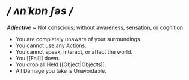 # */ ʌnˈkɒn ʃəs /*
***Adjective*** ~ Not conscious; without awareness, sensation, or cognition

- You are completely unaware of your surroundings.
- You cannot use any Actions.
- You cannot speak, interact, or affect the world.
- You [[Fall]] down.
- You drop all Held [[Object|Objects]].
- All Damage you take is Unavoidable.
